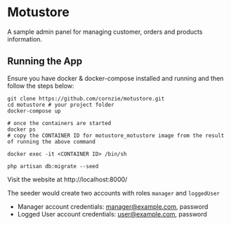 # Motustore

A sample admin panel for managing customer, orders and products information.

## Running the App

Ensure you have docker & docker-compose installed and running and then follow the steps below:

```
git clone https://github.com/cornzie/motustore.git
cd motustore # your project folder
docker-compose up

# once the containers are started
docker ps
# copy the CONTAINER ID for motustore_motustore image from the result of running the above command

docker exec -it <CONTAINER ID> /bin/sh

php artisan db:migrate --seed
```
Visit the website at http://localhost:8000/

The seeder would create two accounts with roles `manager` and `loggedUser`
- Manager account credentials: manager@example.com, password
- Logged User account credentials: user@example.com, password